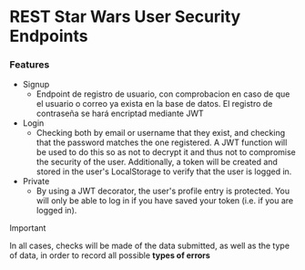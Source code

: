 # REST Star Wars User Security Endpoints


### Features
- Signup
  - Endpoint de registro de usuario, con comprobacion en caso de que el usuario o correo ya exista en la base de datos. El registro de contraseña se hará encriptad mediante JWT
- Login
  - Checking both by email or username that they exist, and checking that the password matches the one registered. A JWT function will be used to do this so as not to decrypt it and thus not to compromise the security of the user. Additionally, a token will be created and stored in the user's LocalStorage to verify that the user is logged in.
- Private
  - By using a JWT decorator, the user's profile entry is protected. You will only be able to log in if you have saved your token (i.e. if you are logged in).

>[!IMPORTANT]
> In all cases, checks will be made of the data submitted, as well as the type of data, in order to record all possible **types of errors**
